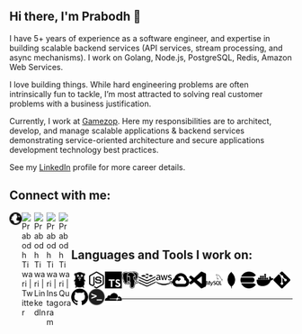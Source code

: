 ## Hi there, I'm Prabodh 👋

I have 5+ years of experience as a software engineer, and expertise in building scalable backend services (API services, stream processing, and async mechanisms). I work on Golang, Node.js, PostgreSQL, Redis, Amazon Web Services.

I love building things. While hard engineering problems are often intrinsically fun to tackle, I’m most attracted to solving real customer problems with a business justification.

Currently, I work at [Gamezop][gamezop]. Here my responsibilities are to architect, develop, and manage scalable applications & backend services demonstrating service-oriented architecture and secure applications development technology best practices.

See my [LinkedIn][linkedin] profile for more career details.

## Connect with me:

[<img align="left" alt="https://prabodh.me" width="22px" src="https://raw.githubusercontent.com/iconic/open-iconic/master/svg/globe.svg" />][website]
[<img align="left" alt="Prabodh Tiwari | Twitter" width="22px" src="https://cdn.jsdelivr.net/npm/simple-icons@v3/icons/twitter.svg" />][twitter]
[<img align="left" alt="Prabodh Tiwari | LinkedIn" width="22px" src="https://cdn.jsdelivr.net/npm/simple-icons@v3/icons/linkedin.svg" />][linkedin]
[<img align="left" alt="Prabodh Tiwari | Instagram" width="22px" src="https://cdn.jsdelivr.net/npm/simple-icons@v3/icons/instagram.svg" />][instagram]
[<img align="left" alt="Prabodh Tiwari | Quora" width="22px" src="https://cdn.jsdelivr.net/npm/simple-icons@v3/icons/quora.svg" />][quora]

<br />
<br />

## Languages and Tools I work on:


<img align="left" alt="Golang" width="30px" src="https://github.com/prabodhtiwari/prabodhtiwari/blob/master/icons/golang.svg" />
<img align="left" alt="Nodejs" width="30px" src="https://github.com/prabodhtiwari/prabodhtiwari/blob/master/icons/nodejs.svg" />
<img align="left" alt="Typescript" width="30px" src="https://github.com/prabodhtiwari/prabodhtiwari/blob/master/icons/typescript.svg" />
<img align="left" alt="Postgresql" width="30px" src="https://github.com/prabodhtiwari/prabodhtiwari/blob/master/icons/postgresql.svg" />
<img align="left" alt="Redis" width="30px" src="https://github.com/prabodhtiwari/prabodhtiwari/blob/master/icons/redis.svg" />
<img align="left" alt="AWS" width="30px" src="https://github.com/prabodhtiwari/prabodhtiwari/blob/master/icons/aws.svg" />
<img align="left" alt="Gcloud" width="30px" src="https://github.com/prabodhtiwari/prabodhtiwari/blob/master/icons/googlecloud.svg" />
<img align="left" alt="Visual Studio Code" width="30px" src="https://github.com/prabodhtiwari/prabodhtiwari/blob/master/icons/visualstudiocode.svg" />
<img align="left" alt="Sql" width="30px" src="https://github.com/prabodhtiwari/prabodhtiwari/blob/master/icons/mysql.svg" />
<img align="left" alt="Mongodb" width="30px" src="https://github.com/prabodhtiwari/prabodhtiwari/blob/master/icons/mongodb.svg" />
<img align="left" alt="Elastic Search" width="30px" src="https://github.com/prabodhtiwari/prabodhtiwari/blob/master/icons/elasticsearch.svg" />
<img align="left" alt="Docker" width="30px" src="https://github.com/prabodhtiwari/prabodhtiwari/blob/master/icons/docker.svg" />
<img align="left" alt="Git" width="30px" src="https://github.com/prabodhtiwari/prabodhtiwari/blob/master/icons/git.svg" />
<img align="left" alt="Github" width="30px" src="https://github.com/prabodhtiwari/prabodhtiwari/blob/master/icons/github.svg" />
<img align="left" alt="Terminal" width="30px" src="https://github.com/prabodhtiwari/prabodhtiwari/blob/master/icons/terminal.png" />
<img align="left" alt="Cloudflare" width="30px" src="https://github.com/prabodhtiwari/prabodhtiwari/blob/master/icons/cloudflare.svg" />

<br />
<br />

---
[website]: https://prabodh.me
[gamezop]: https://github.com/Gamezop
[twitter]: https://twitter.com/prabodh_1
[instagram]: https://www.instagram.com/prabodht
[linkedin]: https://www.linkedin.com/in/prabodhtiwari
[quora]: https://www.quora.com/profile/Prabodh-Tiwari
